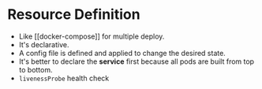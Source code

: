 # Resource Definition
- Like [[docker-compose]] for multiple deploy.
- It's declarative.
- A config file is defined and applied to change the desired state.
- It's better to declare the **service** first because all pods are built from top to bottom.
- `livenessProbe` health check